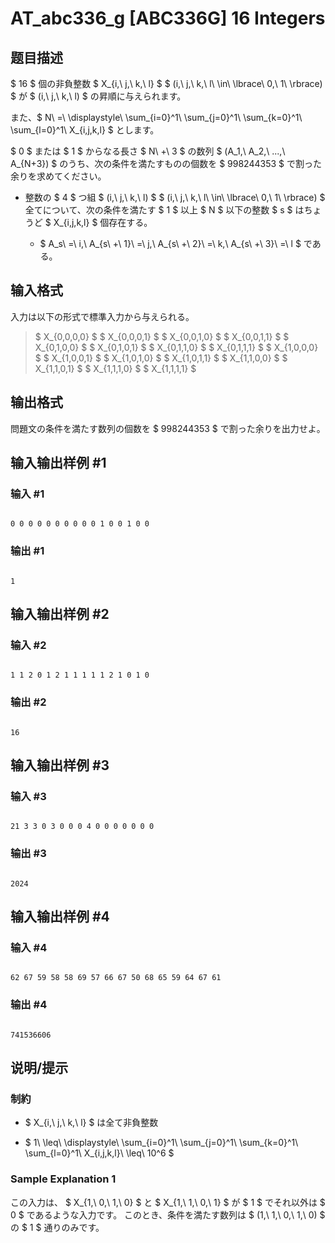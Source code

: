 # AT_abc336_g [ABC336G] 16 Integers

## 题目描述

[problemUrl]: https://atcoder.jp/contests/abc336/tasks/abc336_g

$ 16 $ 個の非負整数 $ X_{i,\ j,\ k,\ l} $ $ (i,\ j,\ k,\ l\ \in\ \lbrace\ 0,\ 1\ \rbrace) $ が $ (i,\ j,\ k,\ l) $ の昇順に与えられます。  
 また、$ N\ =\ \displaystyle\ \sum_{i=0}^1\ \sum_{j=0}^1\ \sum_{k=0}^1\ \sum_{l=0}^1\ X_{i,j,k,l} $ とします。  
 $ 0 $ または $ 1 $ からなる長さ $ N\ +\ 3 $ の数列 $ (A_1,\ A_2,\ ...,\ A_{N+3}) $ のうち、次の条件を満たすものの個数を $ 998244353 $ で割った余りを求めてください。

- 整数の $ 4 $ つ組 $ (i,\ j,\ k,\ l) $ $ (i,\ j,\ k,\ l\ \in\ \lbrace\ 0,\ 1\ \rbrace) $ 全てについて、次の条件を満たす $ 1 $ 以上 $ N $ 以下の整数 $ s $ はちょうど $ X_{i,j,k,l} $ 個存在する。
  - $ A_s\ =\ i,\ A_{s\ +\ 1}\ =\ j,\ A_{s\ +\ 2}\ =\ k,\ A_{s\ +\ 3}\ =\ l $ である。

## 输入格式

入力は以下の形式で標準入力から与えられる。

> $ X_{0,0,0,0} $ $ X_{0,0,0,1} $ $ X_{0,0,1,0} $ $ X_{0,0,1,1} $ $ X_{0,1,0,0} $ $ X_{0,1,0,1} $ $ X_{0,1,1,0} $ $ X_{0,1,1,1} $ $ X_{1,0,0,0} $ $ X_{1,0,0,1} $ $ X_{1,0,1,0} $ $ X_{1,0,1,1} $ $ X_{1,1,0,0} $ $ X_{1,1,0,1} $ $ X_{1,1,1,0} $ $ X_{1,1,1,1} $

## 输出格式

問題文の条件を満たす数列の個数を $ 998244353 $ で割った余りを出力せよ。

## 输入输出样例 #1

### 输入 #1

```
0 0 0 0 0 0 0 0 0 0 1 0 0 1 0 0
```

### 输出 #1

```
1
```

## 输入输出样例 #2

### 输入 #2

```
1 1 2 0 1 2 1 1 1 1 1 2 1 0 1 0
```

### 输出 #2

```
16
```

## 输入输出样例 #3

### 输入 #3

```
21 3 3 0 3 0 0 0 4 0 0 0 0 0 0 0
```

### 输出 #3

```
2024
```

## 输入输出样例 #4

### 输入 #4

```
62 67 59 58 58 69 57 66 67 50 68 65 59 64 67 61
```

### 输出 #4

```
741536606
```

## 说明/提示

### 制約

- $ X_{i,\ j,\ k,\ l} $ は全て非負整数
- $ 1\ \leq\ \displaystyle\ \sum_{i=0}^1\ \sum_{j=0}^1\ \sum_{k=0}^1\ \sum_{l=0}^1\ X_{i,j,k,l}\ \leq\ 10^6 $
 
### Sample Explanation 1

この入力は、 $ X_{1,\ 0,\ 1,\ 0} $ と $ X_{1,\ 1,\ 0,\ 1} $ が $ 1 $ でそれ以外は $ 0 $ であるような入力です。 このとき、条件を満たす数列は $ (1,\ 1,\ 0,\ 1,\ 0) $ の $ 1 $ 通りのみです。